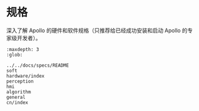 # 规格

深入了解 Apollo 的硬件和软件规格（只推荐给已经成功安装和启动 Apollo 的专家级开发者）。

```{toctree}
:maxdepth: 3
:glob:

../../docs/specs/README
soft
hardware/index
perception
hmi
algorithm
general
cn/index
```